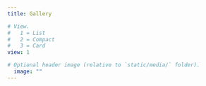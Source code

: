 ```yaml
---
title: Gallery

# View.
#   1 = List
#   2 = Compact
#   3 = Card
view: 1

# Optional header image (relative to `static/media/` folder).
  image: ""
---
```

